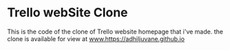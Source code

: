 # Trello webSite Clone
This is the code of the clone of Trello website homepage that i've made.
the clone is available for view at www.https://adhiljuvane.github.io
